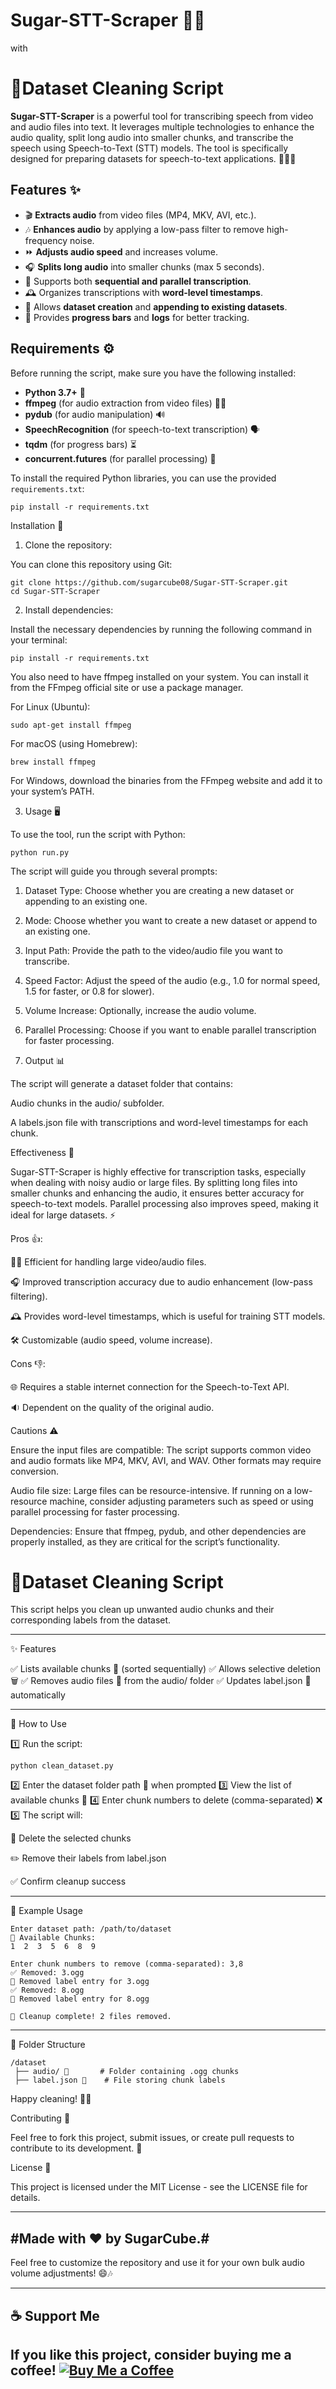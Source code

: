 # Sugar-STT-Scraper 🎤🔤
with
# 🧹Dataset Cleaning Script


**Sugar-STT-Scraper** is a powerful tool for transcribing speech from video and audio files into text. It leverages multiple technologies to enhance the audio quality, split long audio into smaller chunks, and transcribe the speech using Speech-to-Text (STT) models. The tool is specifically designed for preparing datasets for speech-to-text applications. 🧑‍💻💡

## Features ✨
- 🎬 **Extracts audio** from video files (MP4, MKV, AVI, etc.).
- 🎶 **Enhances audio** by applying a low-pass filter to remove high-frequency noise.
- ⏩ **Adjusts audio speed** and increases volume.
- 🎧 **Splits long audio** into smaller chunks (max 5 seconds).
- 🔄 Supports both **sequential and parallel transcription**.
- 🕰️ Organizes transcriptions with **word-level timestamps**.
- 📁 Allows **dataset creation** and **appending to existing datasets**.
- 🔽 Provides **progress bars** and **logs** for better tracking.

## Requirements ⚙️
Before running the script, make sure you have the following installed:
- **Python 3.7+** 🐍
- **ffmpeg** (for audio extraction from video files) 🎥🎶
- **pydub** (for audio manipulation) 🔊
- **SpeechRecognition** (for speech-to-text transcription) 🗣️
- **tqdm** (for progress bars) ⏳
- **concurrent.futures** (for parallel processing) 🔄

To install the required Python libraries, you can use the provided `requirements.txt`:

```
pip install -r requirements.txt 
```
Installation 🔧

1. Clone the repository:



You can clone this repository using Git:
```
git clone https://github.com/sugarcube08/Sugar-STT-Scraper.git
cd Sugar-STT-Scraper
```
2. Install dependencies:



Install the necessary dependencies by running the following command in your terminal:
```
pip install -r requirements.txt
```
You also need to have ffmpeg installed on your system. You can install it from the FFmpeg official site or use a package manager.

For Linux (Ubuntu):
```
sudo apt-get install ffmpeg
```
For macOS (using Homebrew):
```
brew install ffmpeg
```
For Windows, download the binaries from the FFmpeg website and add it to your system’s PATH.

3. Usage 🖥️



To use the tool, run the script with Python:
```
python run.py
```
The script will guide you through several prompts:

1. Dataset Type: Choose whether you are creating a new dataset or appending to an existing one.


2. Mode: Choose whether you want to create a new dataset or append to an existing one.


3. Input Path: Provide the path to the video/audio file you want to transcribe.


4. Speed Factor: Adjust the speed of the audio (e.g., 1.0 for normal speed, 1.5 for faster, or 0.8 for slower).


5. Volume Increase: Optionally, increase the audio volume.


6. Parallel Processing: Choose if you want to enable parallel transcription for faster processing.


7. Output 📊



The script will generate a dataset folder that contains:

Audio chunks in the audio/ subfolder.

A labels.json file with transcriptions and word-level timestamps for each chunk.


Effectiveness 🚀

Sugar-STT-Scraper is highly effective for transcription tasks, especially when dealing with noisy audio or large files. By splitting long files into smaller chunks and enhancing the audio, it ensures better accuracy for speech-to-text models. Parallel processing also improves speed, making it ideal for large datasets. ⚡

Pros 👍:

🧑‍💻 Efficient for handling large video/audio files.

🎧 Improved transcription accuracy due to audio enhancement (low-pass filtering).

🕰️ Provides word-level timestamps, which is useful for training STT models.

🛠️ Customizable (audio speed, volume increase).


Cons 👎:

🌐 Requires a stable internet connection for the Speech-to-Text API.

🔉 Dependent on the quality of the original audio.


Cautions ⚠️

Ensure the input files are compatible: The script supports common video and audio formats like MP4, MKV, AVI, and WAV. Other formats may require conversion.

Audio file size: Large files can be resource-intensive. If running on a low-resource machine, consider adjusting parameters such as speed or using parallel processing for faster processing.

Dependencies: Ensure that ffmpeg, pydub, and other dependencies are properly installed, as they are critical for the script’s functionality.




# 🧹Dataset Cleaning Script

This script helps you clean up unwanted audio chunks and their corresponding labels from the dataset.


---

✨ Features

✅ Lists available chunks 📜 (sorted sequentially)
✅ Allows selective deletion 🗑️
✅ Removes audio files 🎵 from the audio/ folder
✅ Updates label.json 📝 automatically


---

🚀 How to Use

1️⃣ Run the script:
```
python clean_dataset.py
```
2️⃣ Enter the dataset folder path 📂 when prompted
3️⃣ View the list of available chunks 🔢
4️⃣ Enter chunk numbers to delete (comma-separated) ❌
5️⃣ The script will:

🚮 Delete the selected chunks

✏️ Remove their labels from label.json

✅ Confirm cleanup success



---

📝 Example Usage
```
Enter dataset path: /path/to/dataset
📜 Available Chunks:
1  2  3  5  6  8  9

Enter chunk numbers to remove (comma-separated): 3,8
✅ Removed: 3.ogg
📝 Removed label entry for 3.ogg
✅ Removed: 8.ogg
📝 Removed label entry for 8.ogg

🎉 Cleanup complete! 2 files removed.

```
---

📂 Folder Structure
```
/dataset
 ├── audio/ 🎵       # Folder containing .ogg chunks
 ├── label.json 📝    # File storing chunk labels
```
Happy cleaning! 🧹😃



Contributing 🤝

Feel free to fork this project, submit issues, or create pull requests to contribute to its development. 🌱

License 📄

This project is licensed under the MIT License - see the LICENSE file for details.



---

#Made with ❤️ by SugarCube.#
---
Feel free to customize the repository and use it for your own bulk audio volume adjustments! 😄🎶

---
## ☕ Support Me
If you like this project, consider buying me a coffee!
[![Buy Me a Coffee](https://img.shields.io/badge/Buy%20Me%20a%20Coffee-Support%20Me-orange?style=flat-square&logo=buy-me-a-coffee)](https://www.buymeacoffee.com/sugarcube08)
---

